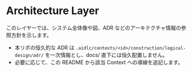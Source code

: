 # Architecture Layer

このレイヤーでは、システム全体像や図、ADR などのアーキテクチャ情報の参照方針を示します。

- 本リポの恒久的な ADR は `.aidlc/contexts/<id>/construction/logical-design/adr/` を一次情報とし、docs/ 直下には恒久配置しません。
- 必要に応じて、この README から該当 Context への導線を追記します。
